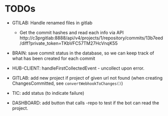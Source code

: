 # TODOs

- GTILAB: Handle renamed files in gitlab
    - Get the commit hashes and read each info via API http://c3prgitlab:8888/api/v4/projects/1/repository/commits/13b7eed/diff?private_token=TKbVFC57TM27HcVnqK55
- BRAIN: save commit status in the database, so we can keep track of what has been created for each commit
- HUB-CLIENT: handleFirstCollectedEvent - uncollect upon error.

- GITLAB: add new project if project of given url not found (when creating ChangesCommitted, see `convertWebhookToChanges()`)

- TIC: add status (to indicate failure)

- DASHBOARD: add button that calls -repo to test if the bot can read the project.